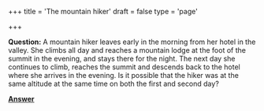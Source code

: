 +++
title = 'The mountain hiker'
draft = false
type = 'page'

+++

**Question:** A mountain hiker leaves early in the morning from her hotel in the valley. She climbs all day and reaches a mountain lodge at the foot of the summit in the evening, and stays there for the night. The next day she continues to climb, reaches the summit and descends back to the hotel where she arrives in the evening. Is it possible that the hiker was at the same altitude at the same time on both the first and second day?

[**Answer**](/puzzles/mountain_hiker_answer/)